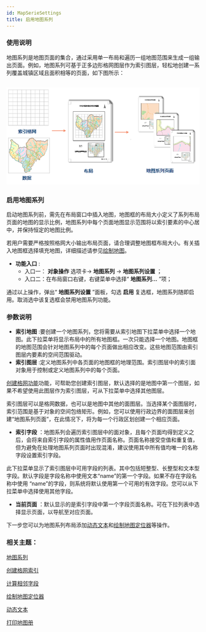 ```yaml
---
id: MapSerieSettings
title: 启用地图系列
---
```

### 使用说明

地图系列是地图页面的集合，通过采用单一布局和遍历一组地图范围来生成一组输出页面。例如，地图系列可基于正多边形格网图层作为索引图层，轻松地创建一系列覆盖城镇区域且面积相等的页面，如下图所示：

![](img/MapSeriesIntroduce0.png)  
---  

### 启用地图系列

启动地图系列前，需先在布局窗口中插入地图，地图框的布局大小定义了系列布局页面的地图的显示比例，地图系列中每个页面地图显示范围将以索引要素的中心居中，并保持恒定的地图比例。

若用户需要严格按照格网大小输出布局页面，请合理调整地图框布局大小。有关插入地图框选择填充地图，详细描述请参见[绘制地图](../DrawingMapElements/Map)。

  * **功能入口** : 
    * 入口一： **对象操作** 选项卡-> **地图系列** -> **地图系列设置** ；
    * 入口二：在布局窗口右键，右键菜单中选择“ **地图系列...** ”项；

通过以上操作，弹出“ **地图系列设置** ”面板，勾选 **启用** 复选框，地图系列随即启用。取消选中该复选框会禁用地图系列功能。

### 参数说明

  * **索引地图** :要创建一个地图系列，您将需要从索引地图下拉菜单中选择一个地图。此下拉菜单将显示布局中的所有地图框。一次只能选择一个地图。地图框的地图范围会针对地图系列中的每个页面做出相应改变。这些地图范围由索引图层内要素的空间范围驱动。
  * **索引图层** :定义地图系列中各页面的地图框的地理范围。索引图层中的索引面对象用于控制或定义地图系列中的每个页面。 

[创建格网功能](CreateGridIndex)功能，可帮助您创建索引图层，默认选择的是地图中第一个图层，如果不希望使用此图层作为索引图层，可从下拉菜单中选择其他图层。

索引图层可以是格网数据，也可以是地图中其他的面图层。当选择某个面图层时，索引范围是基于对象的空间包络矩形。例如，您可以使用行政边界的面图层来创建“地图系列页面”，在此情况下，将为每一个行政区划创建一个相应页面。

  * **索引字段** ：地图系列会遍历索引图层中的面对象，且每个页面均得到定义之后，会将来自索引字段的属性值用作页面名称。页面名称接受空值和重复值，但为避免在处理地图系列页面时出现混淆，建议使用其中所有值均唯一的名称字段设置索引字段。 

此下拉菜单显示了索引图层中可用字段的列表。其中包括短整型、长整型和文本型字段。默认字段是字段名称中使用文本“name”的第一个字段。如果不存在字段名称中使用
“name”的字段，则系统将默认使用第一个可用的有效字段。您可以从下拉菜单中选择使用其他字段。

  * **当前页面** ：默认显示的是索引字段中第一个字段页面名称。可在下拉列表中选择显示页面，以导航至对应页面。

下一步您可以为地图系列布局添加[动态文本](DynamicText)和[绘制地图定位器](MapLocator)等操作。

### 相关主题：

 [地图系列](MapSeries)

 [创建格网索引](CreateGridIndex)

 [计算相邻字段](CaculateAdjacentFieldhtm)

 [绘制地图定位器](MapLocator)

 [动态文本](DynamicText)

 [打印地图册](PrintingMapBooks)

